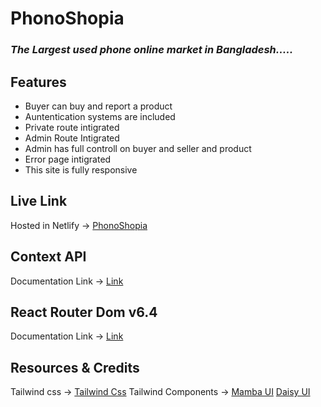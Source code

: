 # PhonoShopia
### _The Largest used phone online market in Bangladesh....._




## Features

- Buyer can buy and report a product
- Auntentication systems are included
- Private route intigrated
- Admin Route Intigrated
- Admin has full controll on buyer and seller and product
- Error page intigrated
- This site is fully responsive




## Live Link
Hosted in Netlify -> [PhonoShopia](https://phonoshopia.web.app/)

## Context API

Documentation Link -> [Link](https://reactjs.org/docs/context.html#api)

## React Router Dom v6.4 
Documentation Link -> [Link](https://reactrouter.com/en/main/start/overview)

## Resources & Credits
Tailwind css -> [Tailwind Css](https://tailwindcss.com/)
Tailwind Components -> 
[Mamba UI](https://www.mambaui.com/)
[Daisy UI](https://daisyui.com/)